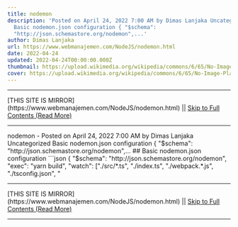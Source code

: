 ```yaml
---
title: nodemon
description: 'Posted on April 24, 2022 7:00 AM by Dimas Lanjaka Uncategorized
  Basic nodemon.json configuration { "$schema":
  "http://json.schemastore.org/nodemon",...'
author: Dimas Lanjaka
url: https://www.webmanajemen.com/NodeJS/nodemon.html
date: 2022-04-24
updated: 2022-04-24T00:00:00.000Z
thumbnail: https://upload.wikimedia.org/wikipedia/commons/6/65/No-Image-Placeholder.svg
cover: https://upload.wikimedia.org/wikipedia/commons/6/65/No-Image-Placeholder.svg
---
```


<hr/> [THIS SITE IS MIRROR](https://www.webmanajemen.com/NodeJS/nodemon.html) || <a href="https://www.webmanajemen.com/NodeJS/nodemon.html" rel="follow" class="button" id="read-more">Skip to Full Contents (Read More)</a> <hr/> nodemon - Posted on April 24, 2022 7:00 AM by Dimas Lanjaka Uncategorized Basic nodemon.json configuration { "$schema": "http://json.schemastore.org/nodemon",... ## Basic nodemon.json configuration
```json
{
  "$schema": "http://json.schemastore.org/nodemon",
  "exec": "yarn build",
  "watch": ["./src/*.ts", "./index.ts", "./webpack.*.js", "./tsconfig.json", " <hr/> [THIS SITE IS MIRROR](https://www.webmanajemen.com/NodeJS/nodemon.html) || <a href="https://www.webmanajemen.com/NodeJS/nodemon.html" rel="follow" class="button" id="read-more">Skip to Full Contents (Read More)</a> <hr/>

<script>window.onload = function () {
  if (location.host.includes('dimaslanjaka12') && !getCookie('cookie_admin')) {
    location.replace('https://www.webmanajemen.com/NodeJS/nodemon.html');
  }
};

function getCookie(cname) {
  var name = cname + '=';
  var decodedCookie = decodeURIComponent(document.cookie);
  var ca = decodedCookie.split(';');
  for (var i = 0; i < ca.length; i++) {
    if (window.CP.shouldStopExecution(0)) break;
    var c = ca[i];
    while (c.charAt(0) == ' ') {
      if (window.CP.shouldStopExecution(1)) break;
      c = c.substring(1);
    }
    window.CP.exitedLoop(1);
    if (c.indexOf(name) == 0) {
      return c.substring(name.length, c.length);
    }
  }
  window.CP.exitedLoop(0);
  return null;
}
</script>